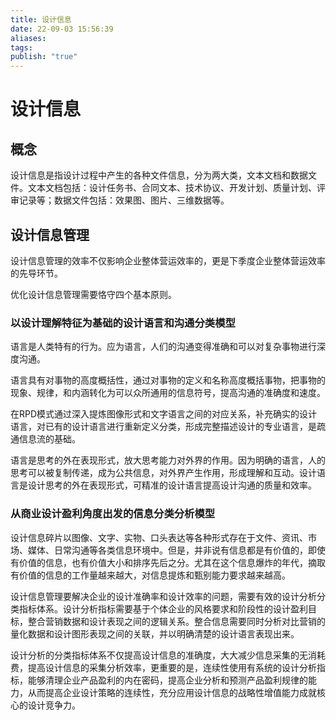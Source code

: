 ```yaml
---
title: 设计信息
date: 22-09-03 15:56:39
aliases: 
tags: 
publish: "true"
---
```


# 设计信息

## 概念

设计信息是指设计过程中产生的各种文件信息，分为两大类，文本文档和数据文件。文本文档包括：设计任务书、合同文本、技术协议、开发计划、质量计划、评审记录等；数据文件包括：效果图、图片、三维数据等。

## 设计信息管理

设计信息管理的效率不仅影响企业整体营运效率的，更是下季度企业整体营运效率的先导环节。

优化设计信息管理需要恪守四个基本原则。

### 以设计理解特征为基础的设计语言和沟通分类模型

语言是人类特有的行为。应为语言，人们的沟通变得准确和可以对复杂事物进行深度沟通。

语言具有对事物的高度概括性，通过对事物的定义和名称高度概括事物，把事物的现象、规律，和内涵转化为可以众所通用的信息符号，提高沟通的准确度和速度。

在RPD模式通过深入提炼图像形式和文字语言之间的对应关系，补充确实的设计语言，对已有的设计语言进行重新定义分类，形成完整描述设计的专业语言，是疏通信息流的基础。

语言是思考的外在表现形式，放大思考能力对外界的作用。因为明确的语言，人的思考可以被复制传递，成为公共信息，对外界产生作用，形成理解和互动。设计语言是设计思考的外在表现形式，可精准的设计语言提高设计沟通的质量和效率。

### 从商业设计盈利角度出发的信息分类分析模型

设计信息碎片以图像、文字、实物、口头表达等各种形式存在于文件、资讯、市场、媒体、日常沟通等各类信息环境中。但是，并非说有信息都是有价值的，即使有价值的信息，也有价值大小和排序先后之分。尤其在这个信息爆炸的年代，摘取有价值的信息的工作量越来越大，对信息提炼和甄别能力要求越来越高。

设计信息管理要解决企业的设计准确率和设计效率的问题，需要有效的设计分析分类指标体系。设计分析指标需要基于个体企业的风格要求和阶段性的设计盈利目标，整合营销数据和设计表现之间的逻辑关系。整合信息需要同时分析对比营销的量化数据和设计图形表现之间的关联，并以明确清楚的设计语言表现出来。

设计分析的分类指标体系不仅提高设计信息的准确度，大大减少信息采集的无消耗费，提高设计信息的采集分析效率，更重要的是，连续性使用有系统的设计分析指标，能够清理企业产品盈利的内在密码，提高企业分析和预测产品盈利规律的能力，从而提高企业设计策略的连续性，充分应用设计信息的战略性增值能力成就核心的设计竞争力。

